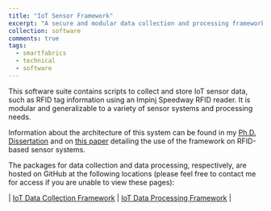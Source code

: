 ```yaml
---
title: "IoT Sensor Framework"
excerpt: "A secure and modular data collection and processing framework for heterogeneous Internet-of-Things (IoT) sensor networks."
collection: software
comments: true
tags:
  - smartfabrics
  - technical
  - software  
---
```


This software suite contains scripts to collect and store IoT sensor data, such as RFID tag information using an Impinj Speedway RFID reader.  It is modular and generalizable to a variety of sensor systems and processing needs.  

Information about the architecture of this system can be found in my [Ph.D. Dissertation](/publication/dissertation) and on [this paper](/publication/iotdi2017) detailing the use of the framework on RFID-based sensor systems.

The packages for data collection and data processing, respectively, are hosted on GitHub at the following locations (please feel free to contact me for access if you are unable to view these pages):

| [IoT Data Collection Framework](https://github.com/drexelwireless/iot-sensor-framework) | 
[IoT Data Processing Framework](https://github.com/drexelwireless/iot-processing-framework) |

